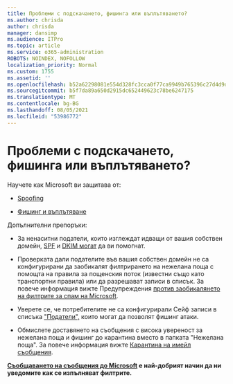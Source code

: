 ```yaml
---
title: Проблеми с подскачането, фишинга или въплътяването?
ms.author: chrisda
author: chrisda
manager: dansimp
ms.audience: ITPro
ms.topic: article
ms.service: o365-administration
ROBOTS: NOINDEX, NOFOLLOW
localization_priority: Normal
ms.custom: 1755
ms.assetid: ''
ms.openlocfilehash: b52a62298081e554d328fc3cca0f77ca9949b765396c27d4d9da247f411d6d2c
ms.sourcegitcommit: b5f7da89a650d2915dc652449623c78be6247175
ms.translationtype: MT
ms.contentlocale: bg-BG
ms.lasthandoff: 08/05/2021
ms.locfileid: "53986772"
---
```

# <a name="issues-with-spoofing-phishing-or-impersonation"></a>Проблеми с подскачането, фишинга или въплътяването?

Научете как Microsoft ви защитава от:

- [Spoofing](https://docs.microsoft.com/microsoft-365/security/office-365-security/anti-spoofing-protection)

- [Фишинг и въплътяване](https://docs.microsoft.com/microsoft-365/security/office-365-security/atp-anti-phishing)

Допълнителни препоръки:

- За ненаситни податели, които изглеждат идващи от вашия собствен домейн, [SPF](https://docs.microsoft.com/microsoft-365/security/office-365-security/set-up-spf-in-office-365-to-help-prevent-spoofing) и [DKIM могат](https://docs.microsoft.com/microsoft-365/security/office-365-security/use-dkim-to-validate-outbound-email) да ви помогнат.

- Проверката дали подателите във вашия собствен домейн не са конфигурирани да заобикалят филтрирането на нежелана поща с помощта на правила за пощенския поток (известни също като транспортни правила) или да разрешават записи в списък. За повече информация вижте Предупреждения [против заобикалянето на филтрите за спам на Microsoft](https://docs.microsoft.com/exchange/troubleshoot/antispam/cautions-against-bypassing-spam-filters).

- Уверете се, че потребителите не са конфигурирали Сейф записи в списъка ["Податели",](https://support.office.com/article/BE1BAEA0-BEAB-4A30-B968-9004332336CE) които могат да позволят фишинг атаки.

- Обмислете доставянето на съобщения с висока увереност за нежелана поща и фишинг до карантина вместо в папката "Нежелана поща". За повече информация вижте [Карантина на имейл съобщения](https://docs.microsoft.com/microsoft-365/security/office-365-security/quarantine-email-messages).

**[Съобщаването на съобщения до Microsoft](https://support.office.com/article/b5caa9f1-cdf3-4443-af8c-ff724ea719d2) е най-добрият начин да ни уведомите как се изпълняват филтрите.**
